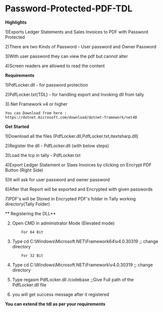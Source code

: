 # Password-Protected-PDF-TDL

**Highlights**

1)Exports Ledger Statements and Sales Invoices to PDF with Password Protected

2)There are two Kinds of Password - User password and Owner Password

3)With user password they can view the pdf but cannot alter

4)Screen readers are allowed to read the content

**Requirements**

1)PdfLocker.dll - for password protection

2)PdfLocker.txt(TDL) - for handling export and Invoking dll from tally

3).Net Framework v4 or higher 

    You can Download from here : https://dotnet.microsoft.com/download/dotnet-framework/net40
    
**Get Started**

1)Download all the files (PdfLocker.dll,PdfLocker.txt,itextsharp.dll)

2)Register the dll - PdfLocker.dll (with below steps)

3)Load the tcp in tally - PdfLocker.txt

4)Export Ledger Statement or Slaes Invoices by clicking on Encrypt PDF Button (Right Side)

5)It will ask for user password and owner password

6)After that Report will be exported and Encrypted with given passwords

7)PDF's will be Stored in Encrypted PDF's folder in Tally working directory(Tally Folder)


** Registering the DLL**

2) Open CMD in administrator Mode (Elevated mode)

           For 64 Bit
3) Type cd C:\Windows\Microsoft.NET\Framework64\v4.0.30319 ;; change directory

           For 32 Bit
3) Type cd C:\Windows\Microsoft.NET\Framework\v4.0.30319 ;; change directory


4) Type regasm PdfLocker.dll /codebase ;;Give Full path of the PdfLocker.dll file

5) you will get success message after it registered



**You can extend the tdl as per your requirements**

    

